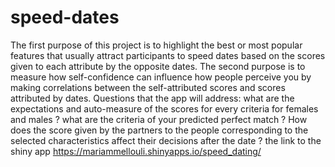 # speed-dates
The first purpose of this project is to highlight the best or most popular features that usually attract participants to speed dates based on the scores given to each attribute by the opposite dates.
The second purpose is to measure how self-confidence can influence how people perceive you by making correlations between the self-attributed scores and scores attributed by dates.
Questions that the app will address:
what are the expectations and auto-measure of the scores for every criteria for females and males ?
what are the criteria of your predicted perfect match ?
How does the score given by the partners to the people corresponding to the selected characteristics affect their decisions after the date ?
the link to the shiny app https://mariammellouli.shinyapps.io/speed_dating/

